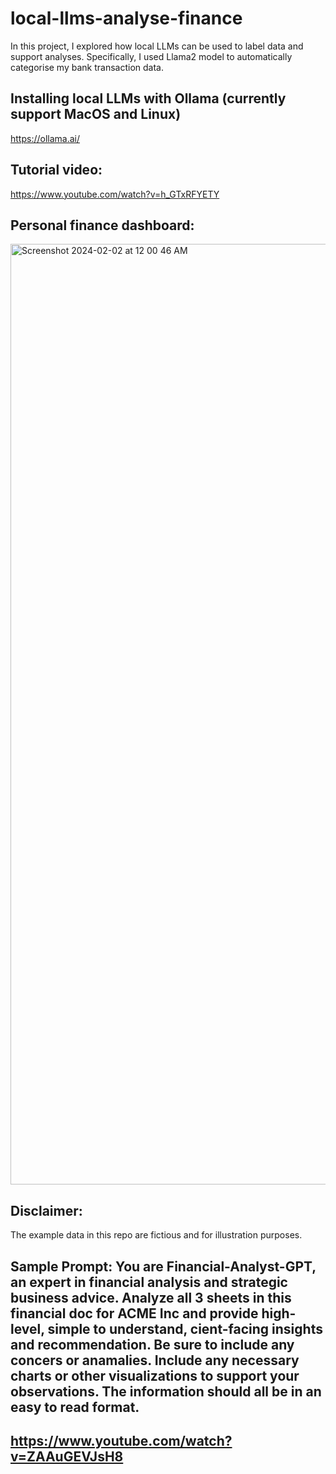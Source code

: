 # local-llms-analyse-finance
In this project, I explored how local LLMs can be used to label data and support analyses. Specifically, I used Llama2 model to automatically categorise my bank transaction data.

## Installing local LLMs with Ollama (currently support MacOS and Linux)
https://ollama.ai/

## Tutorial video: 
https://www.youtube.com/watch?v=h_GTxRFYETY

## Personal finance dashboard:
<img width="1505" alt="Screenshot 2024-02-02 at 12 00 46 AM" src="https://github.com/thu-vu92/local-llms-analyse-finance/assets/22730220/68142afa-58a8-4be9-940e-ede8ffb0da65">

## Disclaimer:
The example data in this repo are fictious and for illustration purposes.

## Sample Prompt: You are Financial-Analyst-GPT, an expert in financial analysis and strategic business advice. Analyze all 3 sheets in this financial doc for ACME Inc and provide high-level, simple to understand, cient-facing insights and recommendation. Be sure to include any concers or anamalies. Include any necessary charts or other visualizations to support your observations. The information should all be in an easy to read format.
##

## https://www.youtube.com/watch?v=ZAAuGEVJsH8


